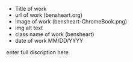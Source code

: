 * Title of work
* url of work (bensheart.org)
* image of work (bensheart-ChromeBook.png)
* img alt text 
* class name of work (bensheart)
* date of work MM/DD/YYYY

enter full discription here